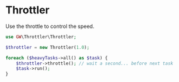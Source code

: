 # Throttler

Use the throttle to control the speed.

```php
use GW\Throttler\Throttler;

$throttler = new Throttler(1.0);

foreach ($heavyTasks->all() as $task) {
    $throttler->throttle(); // wait a second... before next task
    $task->run();
}
```
